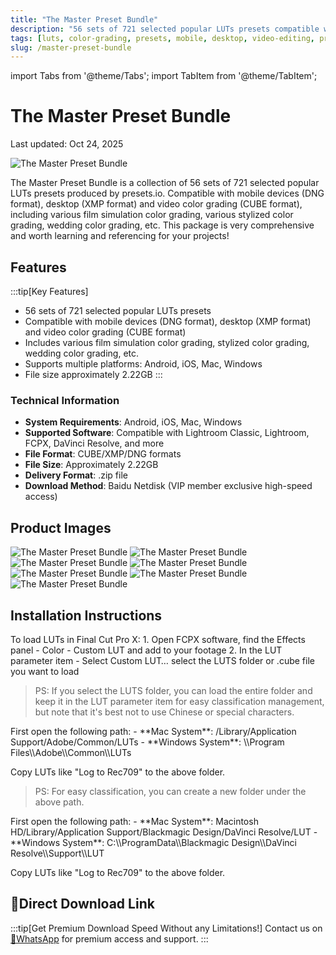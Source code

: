 ```yaml
---
title: "The Master Preset Bundle"
description: "56 sets of 721 selected popular LUTs presets compatible with mobile, desktop and video color grading"
tags: [luts, color-grading, presets, mobile, desktop, video-editing, professional]
slug: /master-preset-bundle
---
```

import Tabs from '@theme/Tabs';
import TabItem from '@theme/TabItem';

# The Master Preset Bundle

<time datetime="2025-10-24">Last updated: Oct 24, 2025</time>

![The Master Preset Bundle](https://www.vfx123.com/wp-content/uploads/2025/10/1760609488-48293b12c86d24d.webp)

The Master Preset Bundle is a collection of 56 sets of 721 selected popular LUTs presets produced by presets.io. Compatible with mobile devices (DNG format), desktop (XMP format) and video color grading (CUBE format), including various film simulation color grading, various stylized color grading, wedding color grading, etc. This package is very comprehensive and worth learning and referencing for your projects!

## Features

:::tip[Key Features]
- 56 sets of 721 selected popular LUTs presets
- Compatible with mobile devices (DNG format), desktop (XMP format) and video color grading (CUBE format)
- Includes various film simulation color grading, stylized color grading, wedding color grading, etc.
- Supports multiple platforms: Android, iOS, Mac, Windows
- File size approximately 2.22GB
:::

### Technical Information

- **System Requirements**: Android, iOS, Mac, Windows
- **Supported Software**: Compatible with Lightroom Classic, Lightroom, FCPX, DaVinci Resolve, and more
- **File Format**: CUBE/XMP/DNG formats
- **File Size**: Approximately 2.22GB
- **Delivery Format**: .zip file
- **Download Method**: Baidu Netdisk (VIP member exclusive high-speed access)

## Product Images

![The Master Preset Bundle](https://www.vfx123.com/wp-content/uploads/2025/04/1745649456-f17d7c445f433b.jpg)
![The Master Preset Bundle](https://www.vfx123.com/wp-content/uploads/2025/04/1745649466-088cef2f6347220.jpg)
![The Master Preset Bundle](https://www.vfx123.com/wp-content/uploads/2025/04/1745649481-2592a1f796124fb.jpg)
![The Master Preset Bundle](https://www.vfx123.com/wp-content/uploads/2025/04/1745649491-3b1a6f1eb554a34.jpg)
![The Master Preset Bundle](https://www.vfx123.com/wp-content/uploads/2025/04/1745649501-468ef4978b7095d.jpg)
![The Master Preset Bundle](https://www.vfx123.com/wp-content/uploads/2025/04/1745649512-95dd5a8abf78c86.jpg)
![The Master Preset Bundle](https://www.vfx123.com/wp-content/uploads/2025/04/1745649526-3bbe11c4e2d3c29.jpg)

## Installation Instructions

<Tabs>
<TabItem value="fcpx" label="Final Cut Pro X">
To load LUTs in Final Cut Pro X:
1. Open FCPX software, find the Effects panel - Color - Custom LUT and add to your footage
2. In the LUT parameter item - Select Custom LUT… select the LUTS folder or .cube file you want to load

> PS: If you select the LUTS folder, you can load the entire folder and keep it in the LUT parameter item for easy classification management, but note that it's best not to use Chinese or special characters.
</TabItem>

<TabItem value="premiere" label="Premiere Pro">
First open the following path:
- **Mac System**: /Library/Application Support/Adobe/Common/LUTs
- **Windows System**: \\Program Files\\Adobe\\Common\\LUTs

Copy LUTs like "Log to Rec709" to the above folder.

> PS: For easy classification, you can create a new folder under the above path.
</TabItem>

<TabItem value="resolve" label="DaVinci Resolve">
First open the following path:
- **Mac System**: Macintosh HD/Library/Application Support/Blackmagic Design/DaVinci Resolve/LUT
- **Windows System**: C:\\ProgramData\\Blackmagic Design\\DaVinci Resolve\\Support\\LUT

Copy LUTs like "Log to Rec709" to the above folder.

</TabItem>
</Tabs>

## 🚀Direct Download Link

:::tip[Get Premium Download Speed Without any Limitations!]
Contact us on [💬WhatsApp](https://wa.me/+8613237610083) for premium  access and support.
:::
